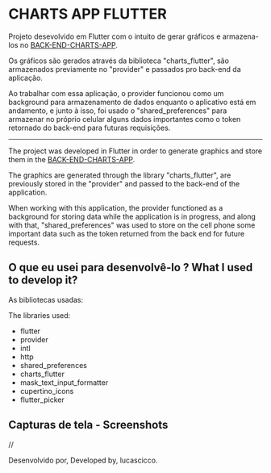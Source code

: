 # CHARTS APP FLUTTER

Projeto desevolvido em Flutter com o intuito de gerar gráficos e armazena-los no [BACK-END-CHARTS-APP](https://github.com/lucascicco/NODE-JS-CHARTS-FLUTTER-MONGODB).

Os gráficos são gerados através da biblioteca "charts_flutter", são armazenados previamente no "provider" e passados pro back-end da aplicação.

Ao trabalhar com essa aplicação, o provider funcionou como um background para armazenamento de dados enquanto o aplicativo está em andamento, e junto à isso, foi usado o "shared_preferences" para armazenar no próprio celular alguns dados importantes como o token retornado do back-end para futuras requisições.


<hr/>

The project was developed in Flutter in order to generate graphics and store them in the [BACK-END-CHARTS-APP](https://github.com/lucascicco/NODE-JS-CHARTS-FLUTTER-MONGODB).

The graphics are generated through the library "charts_flutter", are previously stored in the "provider" and passed to the back-end of the application.

When working with this application, the provider functioned as a background for storing data while the application is in progress, and along with that, "shared_preferences" was used to store on the cell phone some important data such as the token returned from the back end for future requests.


## O que eu usei para desenvolvê-lo ? What I used to develop it?

As  bibliotecas usadas:

The libraries used:

- flutter
- provider
- intl
- http
- shared_preferences
- charts_flutter
- mask_text_input_formatter
- cupertino_icons
- flutter_picker

## Capturas de tela - Screenshots 
//

Desenvolvido por,
Developed by,
lucascicco.
